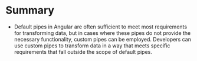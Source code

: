 # Summary

- Default pipes in Angular are often sufficient to meet most requirements for transforming data, but in cases where these pipes do not provide the necessary functionality, custom pipes can be employed. Developers can use custom pipes to transform data in a way that meets specific requirements that fall outside the scope of default pipes.
